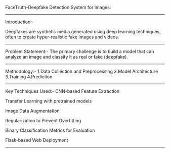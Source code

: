 FaceTruth-Deepfake Detection System for Images:
__________________________________________________



Introduction:-

Deepfakes are synthetic media generated using deep learning techniques, often to create hyper-realistic fake images and videos. 
__________________________________________________________________________________________________________________________________


Problem Statement:-
The primary challenge is to build a model that can analyze an image and classify it as real or fake (deepfake). 
________________________________________________________________________________________________________________


Methodology:-
1.Data Collection and Preprocessing
2.Model Architecture
3.Training
4.Prediction
________________________________________


Key Techniques Used:-
CNN-based Feature Extraction

Transfer Learning with pretrained models

Image Data Augmentation

Regularization to Prevent Overfitting

Binary Classification Metrics for Evaluation

Flask-based Web Deployment
__________________________________________________________
